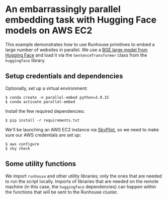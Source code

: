 # An embarrassingly parallel embedding task with Hugging Face models on AWS EC2

This example demonstrates how to use Runhouse primitives to embed a large number of websites in parallel.
We use a [BGE large model from Hugging Face](https://huggingface.co/BAAI/bge-large-en-v1.5) and load it via
the `SentenceTransformer` class from the `huggingface` library.

## Setup credentials and dependencies

Optionally, set up a virtual environment:
```shell
$ conda create -n parallel-embed python=3.9.15
$ conda activate parallel-embed
```
Install the few required dependencies:
```shell
$ pip install -r requirements.txt
```
We'll be launching an AWS EC2 instance via [SkyPilot](https://github.com/skypilot-org/skypilot), so we need to
make sure our AWS credentials are set up:
```shell
$ aws configure
$ sky check
```

## Some utility functions

We import `runhouse` and other utility libraries; only the ones that are needed to run the script locally.
Imports of libraries that are needed on the remote machine (in this case, the `huggingface` dependencies)
can happen within the functions that will be sent to the Runhouse cluster.
